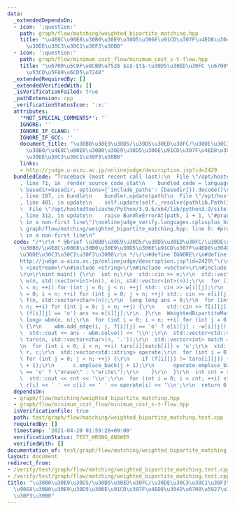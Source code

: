 ```yaml
---
data:
  _extendedDependsOn:
  - icon: ':question:'
    path: graph/flow/matching/weighted_bipartite_matching.hpp
    title: "\u4E8C\u90E8\u30B0\u30E9\u30D5\u306E\u91CD\u307F\u4ED8\u304D\u6700\u5927\
      \u30DE\u30C3\u30C1\u30F3\u30B0"
  - icon: ':question:'
    path: graph/flow/minimum_cost_flow/minimum_cost_s-t-flow.hpp
    title: "\u6700\u5C0F\u8CBB\u7528 $s$-$t$-\u30D5\u30ED\u30FC \u6700\u77ED\u8DEF\
      \u53CD\u5FA9\u6CD5\u7248"
  _extendedRequiredBy: []
  _extendedVerifiedWith: []
  _isVerificationFailed: true
  _pathExtension: cpp
  _verificationStatusIcon: ':x:'
  attributes:
    '*NOT_SPECIAL_COMMENTS*': ''
    IGNORE: ''
    IGNORE_IF_CLANG: ''
    IGNORE_IF_GCC: ''
    document_title: "\u30B0\u30E9\u30D5/\u30D5\u30ED\u30FC/\u30DE\u30C3\u30C1\u30F3\
      \u30B0/\u4E8C\u90E8\u30B0\u30E9\u30D5\u306E\u91CD\u307F\u4ED8\u304D\u6700\u5927\
      \u30DE\u30C3\u30C1\u30F3\u30B0"
    links:
    - http://judge.u-aizu.ac.jp/onlinejudge/description.jsp?id=2429
  bundledCode: "Traceback (most recent call last):\n  File \"/opt/hostedtoolcache/Python/3.9.6/x64/lib/python3.9/site-packages/onlinejudge_verify/documentation/build.py\"\
    , line 71, in _render_source_code_stat\n    bundled_code = language.bundle(stat.path,\
    \ basedir=basedir, options={'include_paths': [basedir]}).decode()\n  File \"/opt/hostedtoolcache/Python/3.9.6/x64/lib/python3.9/site-packages/onlinejudge_verify/languages/cplusplus.py\"\
    , line 187, in bundle\n    bundler.update(path)\n  File \"/opt/hostedtoolcache/Python/3.9.6/x64/lib/python3.9/site-packages/onlinejudge_verify/languages/cplusplus_bundle.py\"\
    , line 401, in update\n    self.update(self._resolve(pathlib.Path(included), included_from=path))\n\
    \  File \"/opt/hostedtoolcache/Python/3.9.6/x64/lib/python3.9/site-packages/onlinejudge_verify/languages/cplusplus_bundle.py\"\
    , line 312, in update\n    raise BundleErrorAt(path, i + 1, \"#pragma once found\
    \ in a non-first line\")\nonlinejudge_verify.languages.cplusplus_bundle.BundleErrorAt:\
    \ graph/flow/matching/weighted_bipartite_matching.hpp: line 6: #pragma once found\
    \ in a non-first line\n"
  code: "/*\r\n * @brief \u30B0\u30E9\u30D5/\u30D5\u30ED\u30FC/\u30DE\u30C3\u30C1\u30F3\
    \u30B0/\u4E8C\u90E8\u30B0\u30E9\u30D5\u306E\u91CD\u307F\u4ED8\u304D\u6700\u5927\
    \u30DE\u30C3\u30C1\u30F3\u30B0\r\n */\r\n#define IGNORE\r\n#define PROBLEM \"\
    http://judge.u-aizu.ac.jp/onlinejudge/description.jsp?id=2429\"\r\n\r\n#include\
    \ <iostream>\r\n#include <string>\r\n#include <vector>\r\n#include \"../../../../graph/flow/matching/weighted_bipartite_matching.hpp\"\
    \r\n\r\nint main() {\r\n  int n;\r\n  std::cin >> n;\r\n  std::vector<std::vector<int>>\
    \ w(n, std::vector<int>(n)), e(n, std::vector<int>(n));\r\n  for (int i = 0; i\
    \ < n; ++i) for (int j = 0; j < n; ++j) std:: cin >> w[i][j];\r\n  for (int i\
    \ = 0; i < n; ++i) for (int j = 0; j < n; ++j) std:: cin >> e[i][j];\r\n  std::vector<std::vector<char>>\
    \ f(n, std::vector<char>(n));\r\n  long long ans = 0;\r\n  for (int i = 0; i <\
    \ n; ++i) for (int j = 0; j < n; ++j) {\r\n    std::cin >> f[i][j];\r\n    if\
    \ (f[i][j] == 'o') ans += e[i][j];\r\n  }\r\n  WeightedBipartiteMatching<long\
    \ long> wbm(n, n);\r\n  for (int i = 0; i < n; ++i) for (int j = 0; j < n; ++j)\
    \ {\r\n    wbm.add_edge(i, j, f[i][j] == 'o' ? e[i][j] : -w[i][j]);\r\n  }\r\n\
    \  std::cout << ans - wbm.solve() << '\\n';\r\n  std::vector<std::vector<char>>\
    \ taro(n, std::vector<char>(n, '.'));\r\n  std::vector<int> match = wbm.matching();\r\
    \n  for (int i = 0; i < n; ++i) taro[i][match[i]] = 'o';\r\n  std::vector<int>\
    \ r, c;\r\n  std::vector<std::string> operate;\r\n  for (int i = 0; i < n; ++i)\
    \ for (int j = 0; j < n; ++j) {\r\n    if (f[i][j] != taro[i][j]) {\r\n      r.emplace_back(i\
    \ + 1);\r\n      c.emplace_back(j + 1);\r\n      operate.emplace_back(f[i][j]\
    \ == 'o' ? \"erase\" : \"write\");\r\n    }\r\n  }\r\n  int cnt = r.size();\r\n\
    \  std::cout << cnt << '\\n';\r\n  for (int i = 0; i < cnt; ++i) std::cout <<\
    \ r[i] << ' ' << c[i] << ' ' << operate[i] << '\\n';\r\n  return 0;\r\n}\r\n"
  dependsOn:
  - graph/flow/matching/weighted_bipartite_matching.hpp
  - graph/flow/minimum_cost_flow/minimum_cost_s-t-flow.hpp
  isVerificationFile: true
  path: test/graph/flow/matching/weighted_bipartite_matching.test.cpp
  requiredBy: []
  timestamp: '2021-04-20 01:59:26+09:00'
  verificationStatus: TEST_WRONG_ANSWER
  verifiedWith: []
documentation_of: test/graph/flow/matching/weighted_bipartite_matching.test.cpp
layout: document
redirect_from:
- /verify/test/graph/flow/matching/weighted_bipartite_matching.test.cpp
- /verify/test/graph/flow/matching/weighted_bipartite_matching.test.cpp.html
title: "\u30B0\u30E9\u30D5/\u30D5\u30ED\u30FC/\u30DE\u30C3\u30C1\u30F3\u30B0/\u4E8C\
  \u90E8\u30B0\u30E9\u30D5\u306E\u91CD\u307F\u4ED8\u304D\u6700\u5927\u30DE\u30C3\u30C1\
  \u30F3\u30B0"
---
```


